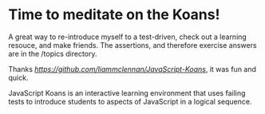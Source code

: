 Time to meditate on the Koans!
======

A great way to re-introduce myself to a test-driven, check out a learning resouce, and make friends.
The assertions, and therefore exercise answers are in the /topics directory.

Thanks *https://github.com/liammclennan/JavaScript-Koans*, it was fun and quick.

JavaScript Koans is an interactive learning environment that uses failing tests to introduce students to aspects of JavaScript in a logical sequence.   



